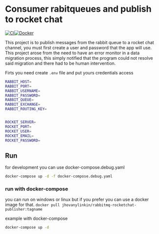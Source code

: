 # Consumer rabitqueues and publish to rocket chat
[![CI](https://github.com/brunojhovany/rabbitmq-rocketchat-publisher/actions/workflows/main.yaml/badge.svg)](https://github.com/brunojhovany/rabbitmq-rocketchat-publisher/actions/workflows/main.yaml)[![Docker](https://img.shields.io/docker/cloud/build/eaudeweb/scratch?label=Docker&style=flat)](https://hub.docker.com/r/jhovanylinkin/rabbitmq-rocketchat-publisher/general)

This project is to publish messages from the rabbit queue to a rocket chat channel, you must first create a user and password that the app will use. This project arose from the need to have an error monitor in a data migration process, this simply notified that the program could not resolve said migration and there had to be human intervention.

Firts you need create `.env` file and put yours credentials access
```bash
RABBIT_HOST=
RABBIT_PORT=
RABBIT_USERNAME=
RABBIT_PASSWORD=
RABBIT_QUEUE=
RABBIT_EXCHANGE=
RABBIT_ROUTING_KEY=


ROCKET_SERVER=
ROCKET_PORT=
ROCKET_USER=
ROCKET_EMAIL=
ROCKET_PASSWORD=
```

## Run
for development you can use docker-compose.debug.yaml
```bash
docker-compose up -d -f docker-compose.debug.yaml
```
### run with docker-compose
you can run on windows or linux but if you prefer you can use a docker image for that.
`docker pull jhovanylinkin/rabbitmq-rocketchat-publisher:tagname`

example with docker-compose
```bash
docker-compose up -d
```
